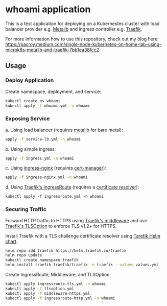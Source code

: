 # whoami application

This is a test application for deploying on a Kubernestes cluster with load balancer provider e.g. [Metallb](https://metallb.universe.tf/) and ingress controller e.g. [Traefik](https://traefik.io/).

For more information how to use this repository, check out my blog here:
https://pacroy.medium.com/single-node-kubernetes-on-home-lab-using-microk8s-metallb-and-traefik-7bb1ea38fcc2

## Usage

### Deploy Application

Create namespace, deployment, and service:

```sh
kubectl create ns whoami
kubectl apply -f whoami.yml -n whoami
```

### Exposing Service

a. Using load balancer (requires [metallb](https://metallb.universe.tf/) for bare metal):

```sh
apply -f service-lb.yml -n whoami
```

b. Using simple ingress:

```sh
apply -f ingress.yml -n whoami
```

c. Using [ingress-nginx](https://github.com/kubernetes/ingress-nginx/) (requires [cert-manager](https://cert-manager.io/)):

```sh
apply -f ingress-nginx.yml -n whoami
```

d. Using [Traefik's IngressRoute](https://doc.traefik.io/traefik/user-guides/crd-acme/#traefik-routers) (requires a [certificate resolver](https://doc.traefik.io/traefik/https/acme/#certificate-resolvers)):

```
kubectl apply -f ingressroute.yml -n whoami
```

### Securing Traffic

Forward HTTP traffic to HTTPS using [Traefik's middleware](https://doc.traefik.io/traefik/middlewares/overview/) and use [Traefik's TLSOption](https://doc.traefik.io/traefik/https/tls/#tls-options) to enforce TLS v1.2+ for HTTPS.

Install Traefik with a TLS challenge certificate resolver using [Tarefik Helm chart](https://github.com/traefik/traefik-helm-chart).

```sh
helm repo add traefik https://helm.traefik.io/traefik
helm repo update
kubectl create namespace traefik
helm install traefik traefik/traefik -n traefik --values values.yml
```

Create IngressRoute, Middleware, and TLSOption.

```sh
kubectl apply ingressroute-tls.yml -n whoami
kubectl apply -f tlsoption.yml
kubectl apply -f middleware-https.yml
kubectl apply -f ingressroute-http.yml -n whoami
```
